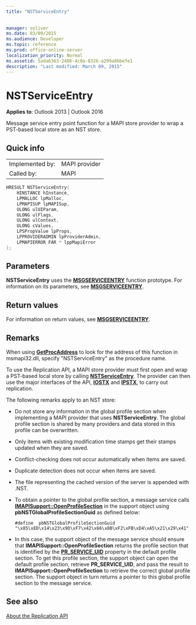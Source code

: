 ```yaml
---
title: "NSTServiceEntry"
 
 
manager: soliver
ms.date: 03/09/2015
ms.audience: Developer
ms.topic: reference
ms.prod: office-online-server
localization_priority: Normal
ms.assetid: 5ada6363-2406-4c0a-8326-a299a8bbefe1
description: "Last modified: March 09, 2015"
---
```


# NSTServiceEntry

  
  
**Applies to**: Outlook 2013 | Outlook 2016 
  
Message service entry point function for a MAPI store provider to wrap a PST-based local store as an NST store. 
  
## Quick info

|||
|:-----|:-----|
|Implemented by:  <br/> |MAPI provider  <br/> |
|Called by:  <br/> |MAPI  <br/> |
   
```cpp
HRESULT NSTServiceEntry( 
    HINSTANCE hInstance,   
    LPMALLOC lpMalloc, 
    LPMAPISUP lpMAPISup, 
    ULONG ulUIParam, 
    ULONG ulFlags, 
    ULONG ulContext, 
    ULONG cValues, 
    LPSPropValue lpProps, 
    LPPROVIDERADMIN lpProviderAdmin, 
    LPMAPIERROR FAR * lppMapiError 
);
```

## Parameters

 **NSTServiceEntry** uses the **[MSGSERVICEENTRY](msgserviceentry.md)** function prototype. For information on its parameters, see **[MSGSERVICEENTRY](msgserviceentry.md)**. 
  
## Return values

For information on return values, see **[MSGSERVICEENTRY](msgserviceentry.md)**. 
  
## Remarks

When using **[GetProcAddress](https://msdn.microsoft.com/library/ms683212.aspx)** to look for the address of this function in msmapi32.dll, specify "NSTServiceEntry" as the procedure name. 
  
To use the Replication API, a MAPI store provider must first open and wrap a PST-based local store by calling **[NSTServiceEntry](nstserviceentry.md)**. The provider can then use the major interfaces of the API, **[IOSTX](iostxiunknown.md)** and **[IPSTX](ipstxiunknown.md)**, to carry out replication. 
  
The following remarks apply to an NST store:
  
- Do not store any information in the global profile section when implementing a MAPI provider that uses **NSTServiceEntry**. The global profile section is shared by many providers and data stored in this profile can be overwritten. 
    
- Only items with existing modification time stamps get their stamps updated when they are saved. 
    
- Conflict-checking does not occur automatically when items are saved.
    
-  Duplicate detection does not occur when items are saved. 
    
-  The file representing the cached version of the server is appended with .NST. 
    
- To obtain a pointer to the global profile section, a message service calls **[IMAPISupport::OpenProfileSection](imapisupport-openprofilesection.md)** in the support object using **pbNSTGlobalProfileSectionGuid** as defined below: 
    
  ```
  #define  pbNSTGlobalProfileSectionGuid "\x85\xED\x14\x23\x9D\xF7\x42\x66\x8B\xF2\xFB\xD4\xA5\x21\x29\x41"
  ```

- In this case, the support object of the message service should ensure that **IMAPISupport::OpenProfileSection** returns the profile section that is identified by the **[PR_SERVICE_UID](pidtagserviceuid-canonical-property.md)** property in the default profile section. To get this profile section, the support object can open the default profile section, retrieve **PR_SERVICE_UID**, and pass the result to **IMAPISupport::OpenProfileSection** to retrieve the correct global profile section. The support object in turn returns a pointer to this global profile section to the message service. 
    
## See also



[About the Replication API](about-the-replication-api.md)

